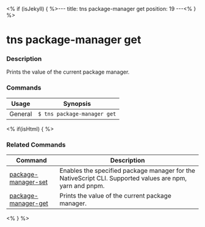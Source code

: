 <% if (isJekyll) { %>---
title: tns package-manager get
position: 19
---<% } %>

# tns package-manager get

### Description

Prints the value of the current package manager.

### Commands

Usage | Synopsis
------|-------
General | `$ tns package-manager get`

<% if(isHtml) { %>

### Related Commands

Command | Description
----------|----------
[package-manager-set](package-manager-set.html) | Enables the specified package manager for the NativeScript CLI. Supported values are npm, yarn and pnpm.
[package-manager-get](package-manager-get.html) | Prints the value of the current package manager.
<% } %>
